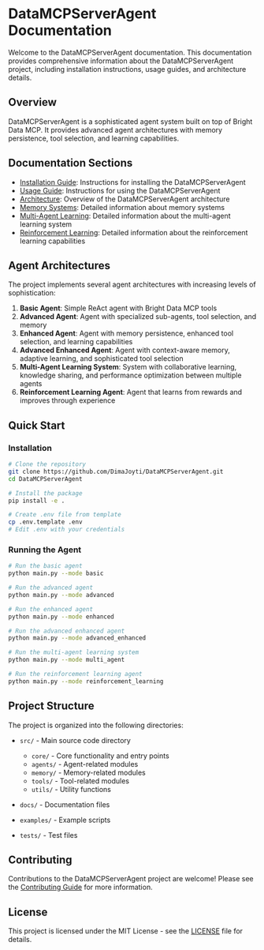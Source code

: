 # DataMCPServerAgent Documentation

Welcome to the DataMCPServerAgent documentation. This documentation provides comprehensive information about the DataMCPServerAgent project, including installation instructions, usage guides, and architecture details.

## Overview

DataMCPServerAgent is a sophisticated agent system built on top of Bright Data MCP. It provides advanced agent architectures with memory persistence, tool selection, and learning capabilities.

## Documentation Sections

- [Installation Guide](installation.md): Instructions for installing the DataMCPServerAgent
- [Usage Guide](usage.md): Instructions for using the DataMCPServerAgent
- [Architecture](architecture.md): Overview of the DataMCPServerAgent architecture
- [Memory Systems](memory.md): Detailed information about memory systems
- [Multi-Agent Learning](multi_agent_learning.md): Detailed information about the multi-agent learning system
- [Reinforcement Learning](reinforcement_learning.md): Detailed information about the reinforcement learning capabilities

## Agent Architectures

The project implements several agent architectures with increasing levels of sophistication:

1. **Basic Agent**: Simple ReAct agent with Bright Data MCP tools
2. **Advanced Agent**: Agent with specialized sub-agents, tool selection, and memory
3. **Enhanced Agent**: Agent with memory persistence, enhanced tool selection, and learning capabilities
4. **Advanced Enhanced Agent**: Agent with context-aware memory, adaptive learning, and sophisticated tool selection
5. **Multi-Agent Learning System**: System with collaborative learning, knowledge sharing, and performance optimization between multiple agents
6. **Reinforcement Learning Agent**: Agent that learns from rewards and improves through experience

## Quick Start

### Installation

```bash
# Clone the repository
git clone https://github.com/DimaJoyti/DataMCPServerAgent.git
cd DataMCPServerAgent

# Install the package
pip install -e .

# Create .env file from template
cp .env.template .env
# Edit .env with your credentials
```

### Running the Agent

```bash
# Run the basic agent
python main.py --mode basic

# Run the advanced agent
python main.py --mode advanced

# Run the enhanced agent
python main.py --mode enhanced

# Run the advanced enhanced agent
python main.py --mode advanced_enhanced

# Run the multi-agent learning system
python main.py --mode multi_agent

# Run the reinforcement learning agent
python main.py --mode reinforcement_learning
```

## Project Structure

The project is organized into the following directories:

- `src/` - Main source code directory

  - `core/` - Core functionality and entry points
  - `agents/` - Agent-related modules
  - `memory/` - Memory-related modules
  - `tools/` - Tool-related modules
  - `utils/` - Utility functions

- `docs/` - Documentation files
- `examples/` - Example scripts
- `tests/` - Test files

## Contributing

Contributions to the DataMCPServerAgent project are welcome! Please see the [Contributing Guide](contributing.md) for more information.

## License

This project is licensed under the MIT License - see the [LICENSE](../LICENSE) file for details.
